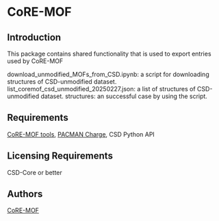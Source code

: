 # CoRE-MOF

## Introduction

This package contains shared functionality that is used to export entries used by CoRE-MOF

download_unmodified_MOFs_from_CSD.ipynb: a script for downloading structures of CSD-unmodified dataset.
list_coremof_csd_unmodified_20250227.json: a list of structures of CSD-unmodified dataset.
structures: an successful case by using the script.

## Requirements

[CoRE-MOF tools](https://coremof-tools.readthedocs.io/en/latest/index.html), [PACMAN Charge](https://pubs.acs.org/doi/10.1021/acs.jctc.4c00434), CSD Python API

## Licensing Requirements

CSD-Core or better

## Authors

[CoRE-MOF](https://coremof-tools.readthedocs.io/en/latest/index.html)
